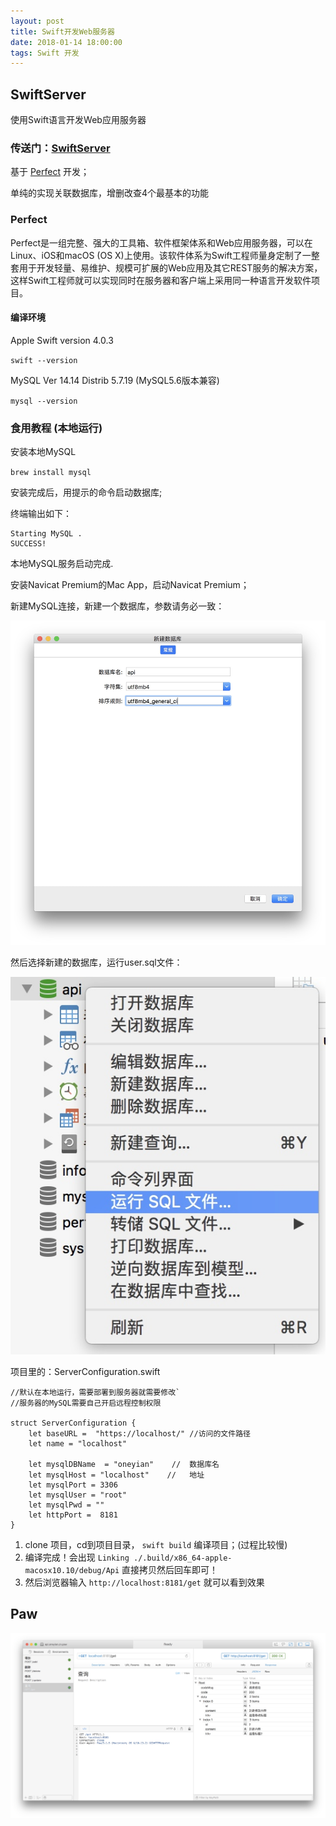 ```yaml
---
layout: post
title: Swift开发Web服务器
date: 2018-01-14 18:00:00
tags: Swift 开发
---
```

## SwiftServer
使用Swift语言开发Web应用服务器
### 传送门：[SwiftServer](https://github.com/oneyian/SwiftServer)

基于 [Perfect](https://www.perfect.org/docs/index_zh_CN.html) 开发；

单纯的实现关联数据库，增删改查4个最基本的功能
### Perfect
Perfect是一组完整、强大的工具箱、软件框架体系和Web应用服务器，可以在Linux、iOS和macOS (OS X)上使用。该软件体系为Swift工程师量身定制了一整套用于开发轻量、易维护、规模可扩展的Web应用及其它REST服务的解决方案，这样Swift工程师就可以实现同时在服务器和客户端上采用同一种语言开发软件项目。
#### 编译环境

Apple Swift version 4.0.3

`swift --version`

MySQL Ver 14.14 Distrib 5.7.19 (MySQL5.6版本兼容)

`mysql --version`
### 食用教程 (本地运行)

安装本地MySQL

`brew install mysql`

安装完成后，用提示的命令启动数据库;

终端输出如下：

```
Starting MySQL . 
SUCCESS!
```

本地MySQL服务启动完成.

安装Navicat Premium的Mac App，启动Navicat Premium；

新建MySQL连接，新建一个数据库，参数请务必一致：

![1](/assets/2018-01-15/1.jpg)

然后选择新建的数据库，运行user.sql文件：

![2](/assets/2018-01-15/2.jpg)

项目里的：ServerConfiguration.swift

```
//默认在本地运行，需要部署到服务器就需要修改`
//服务器的MySQL需要自己开启远程控制权限

struct ServerConfiguration {
    let baseURL =  "https://localhost/" //访问的文件路径
    let name = "localhost"
    
    let mysqlDBName  = "oneyian"    //  数据库名
    let mysqlHost = "localhost"    //   地址
    let mysqlPort = 3306
    let mysqlUser = "root"
    let mysqlPwd = ""
    let httpPort =  8181
}
```
1. clone 项目，cd到项目目录， `swift build` 编译项目；(过程比较慢)
2. 编译完成！会出现 `Linking ./.build/x86_64-apple-macosx10.10/debug/Api` 直接拷贝然后回车即可！
3. 然后浏览器输入 `http://localhost:8181/get` 就可以看到效果

## Paw

![3](/assets/2018-01-15/3.jpg)


